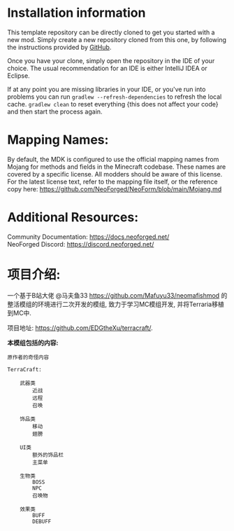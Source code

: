 
Installation information
=======

This template repository can be directly cloned to get you started with a new
mod. Simply create a new repository cloned from this one, by following the
instructions provided by [GitHub](https://docs.github.com/en/repositories/creating-and-managing-repositories/creating-a-repository-from-a-template).

Once you have your clone, simply open the repository in the IDE of your choice. The usual recommendation for an IDE is either IntelliJ IDEA or Eclipse.

If at any point you are missing libraries in your IDE, or you've run into problems you can
run `gradlew --refresh-dependencies` to refresh the local cache. `gradlew clean` to reset everything 
{this does not affect your code} and then start the process again.

Mapping Names:
============
By default, the MDK is configured to use the official mapping names from Mojang for methods and fields 
in the Minecraft codebase. These names are covered by a specific license. All modders should be aware of this
license. For the latest license text, refer to the mapping file itself, or the reference copy here:
https://github.com/NeoForged/NeoForm/blob/main/Mojang.md

Additional Resources: 
==========
Community Documentation: https://docs.neoforged.net/  
NeoForged Discord: https://discord.neoforged.net/


项目介绍:
==================================
一个基于B站大佬
@马夫鱼33 https://github.com/Mafuyu33/neomafishmod 
的整活模组的环境进行二次开发的模组,
致力于学习MC模组开发,
并将Terraria移植到MC中.

项目地址: https://github.com/EDGtheXu/terracraft/.


**本模组包括的内容:**

    原作者的奇怪内容

    TerraCraft:

        武器类
            近战
            远程
            召唤

        饰品类
            移动
            翅膀

        UI类
            额外的饰品栏
            主菜单

        生物类
            BOSS
            NPC
            召唤物

        效果类
            BUFF
            DEBUFF
        

